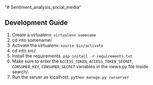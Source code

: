 "# Sentiment_analysis_social_media" 


## Development Guide

1. Create a virtualenv. `virtualenv somename`
2. cd into somename/
3. Activate the virtualenv. `source bin/activate`
4. cd into src/
5. Install the requirements. `pip install -r requirements.txt`
6. Make sure to enter the `ACCESS_TOKEN`, `ACCESS_TOKEN_SECRET`, `CONSUMER_KEY`, `CONSUMER_SECRET` variables in the views.py file inside search/.
7. Run the server as localhost. `python manage.py runserver`
